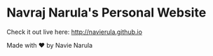 # Navraj Narula's Personal Website

Check it out live here: http://navierula.github.io 

Made with ❤ by Navie Narula

